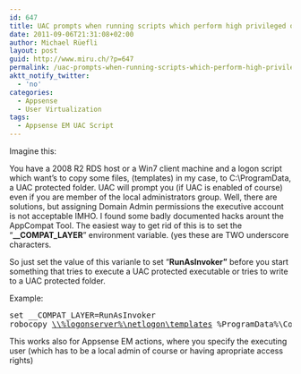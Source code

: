 ```yaml
---
id: 647
title: UAC prompts when running scripts which perform high privileged operations, even if you are a local administrator
date: 2011-09-06T21:31:08+02:00
author: Michael Rüefli
layout: post
guid: http://www.miru.ch/?p=647
permalink: /uac-prompts-when-running-scripts-which-perform-high-privileged-operations-even-if-you-are-a-local-administrator/
aktt_notify_twitter:
  - 'no'
categories:
  - Appsense
  - User Virtualization
tags:
  - Appsense EM UAC Script
---
```

Imagine this:

You have a 2008 R2 RDS host or a Win7 client machine and a logon script which want&#8217;s to copy some files, (templates) in my case, to C:\ProgramData, a UAC protected folder. UAC will prompt you (if UAC is enabled of course) even if you are member of the local administrators group. Well, there are solutions, but assigning Domain Admin permissions the executive account is not acceptable IMHO. I found some badly documented hacks arount the AppCompat Tool. The easiest way to get rid of this is to set the &#8220;**_\_COMPAT\_LAYER**&#8221; environment variable. (yes these are TWO underscore characters.

So just set the value of this varianle to set &#8220;**RunAsInvoker&#8221;** before you start something that tries to execute a UAC protected executable or tries to write to a UAC protected folder.

Example:

<pre>set __COMPAT_LAYER=RunAsInvoker
robocopy <a href="file://\\%logonserver%\netlogon\templates">\\%logonserver%\netlogon\templates</a> %ProgramData%\CompanyTemplates /S /E</pre>

This works also for Appsense EM actions, where you specify the executing user (which has to be a local admin of course or having apropriate access rights)